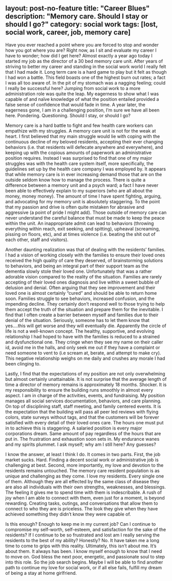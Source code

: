 layout: post-no-feature
title: "Career Blues"
description: "Memory care. Should I stay or should I go?"
category: social work
tags: [lost, social work, career, job, memory care]
---

  Have you ever reached a point where you are forced to stop and wonder how you
  got where you are? Right now, as I sit and evaluate my career I have to
  wonder; how did I get here? Almost exactly a year ago today I started my job
  as the director of a 30 bed memory care unit. After years of striving to
  better my career and standing in the social work world I really felt that I
  had made it. Long term care is a hard game to play but it felt as though I had
  won a battle. This field boasts one of the highest burn out rates; a fact I
  was all too aware of. In the pit of my stomach was a nagging feeling; could I
  really be successful here? Jumping from social work to a more administration
  role was quite the leap. My eagerness to show what I was capable of and naïve
  knowledge of what the position entailed provided a false sense of confidence
  that would fade in time.  A year later, the eagerness gone, I am in a
  challenging position, I’m sure we have all been here. Pondering. Questioning.
  Should I stay, or should I go?

  Memory care is a hard battle to fight and few health care workers can
  empathize with my struggles. A memory care unit is not for the weak at heart.
  I first believed that my main struggle would lie with coping with the
  continuous decline of my beloved residents, accepting their ever changing
  behaviors (i.e. that residents will defecate anywhere and everywhere), and
  keeping up with the copious amounts of paperwork an administrative position
  requires. Instead I was surprised to find that one of my major struggles was
  with the health care system itself, more specifically, the guidelines set up
  by the health care company I was employed by. It appears that while memory
  care is in ever increasing demand those that are on the outside seldom know
  how to manage the process. There is quite a difference between a memory unit
  and a psych ward; a fact I have never been able to effectively explain to my
  superiors (who are all about the money, money money). The amount of time I
  have spent fighting, arguing, and advocating for my memory unit is absolutely
  staggering. To the point that my passion and drive is often quite mistaken for
  abrasive and aggressive (a point of pride I might add). Those outside of
  memory care can never understand the careful balance that must be made to keep
  the peace within the unit. An inappropriate admit can lead to behaviors
  (throwing everything within reach, exit seeking, and spitting), upheaval
  (screaming, pissing on floors, etc), and at times violence (i.e. beating the
  shit out of each other, staff and visitors).

  Another daunting realization was that of dealing with the residents’ families.
  I had a vision of working closely with the families to ensure their loved ones
  received the high quality of care they deserved, of brainstorming solutions to
  behaviors, and being an integral part of their support team as the dementia
  slowly stole their loved one. Unfortunately that was a rather adorable vision
  compared to the reality of the situation. Families are rarely accepting of
  their loved ones diagnosis and live within a sweet bubble of delusion and
  denial. Often arguing that they see improvement and their loved one is almost
  certainly “cured” and should be able to return home soon. Families struggle to
  see behaviors, increased confusion, and the impending decline. They certainly
  don’t respond well to those trying to help them accept the truth of the
  situation and prepare them for the inevitable. I find that I often create a
  barrier between myself and families due to their denial of the situation.
  Seriously, someone has to let them know that yes….this will get worse and they
  will eventually die. Apparently the circle of life is not a well-known
  concept. The healthy, supportive, and evolving relationship I had hoped to
  have with the families is reduced to a strained and dysfunctional one. They
  cringe when they see my name on their caller id, avoid me in the halls, and
  only seek me out if they have a complaint or need someone to vent to (i.e
  scream at, berate, and attempt to make cry). This negative relationship weighs
  on me daily and crushes any morale I had been clinging to.

  Lastly, I find that the expectations of my position are not only overwhelming
  but almost certainly unattainable. It is not surprise that the average length
  of time a director of memory remains is approximately 18 months. Shocker. It
  is my responsibility to ensure the building runs smoothly in almost every
  aspect. I am in charge of the activities, events, and fundraising. My position
  manages all social services documentation, behaviors, and care planning. On
  top of disciplining staff, staff meeting, and family centered events. It is
  the expectation that the building will pass all peer led reviews with flying
  colors, state surveys without tags, and that the customers will be forever
  satisfied with every detail of their loved ones care. The hours one must put
  in to achieve this is staggering. A salaried position is every major
  corporations dream. Same amount of pay regardless of the hours that are put
  in. The frustration and exhaustion soon sets in. My endurance wanes and my
  spirits plummet. I ask myself; why am I still here? Any guesses?

  I know the answer, at least I think I do. It comes in two parts. First, the
  job market sucks. Hard. Finding a decent social work or administrative job is
  challenging at best. Second, more importantly, my love and devotion to the
  residents remains untouched. The memory care resident population is as unique
  and challenging as they come. I love my residents. Every single one of them.
  Although they are all effected by the same class of disease they are also all
  individuals with their own strengths, weaknesses, and blessings. The feeling
  it gives me to spend time with them is indescribable.  A rush of joy when I am
  able to connect with them, even just for a moment, is beyond rewarding.
  Creating tasks, outings, and conversations that allow them to connect to who
  they are is priceless. The look they give when they have achieved something
  they didn’t know they were capable of.

  Is this enough? Enough to keep me in my current job? Can I continue to
  compromise my self-worth, self-esteem, and satisfaction for the sake of the
  residents? If I continue to be so frustrated and lost am I really serving the
  residents to the best of my ability? Honestly? No. It have taken me a long
  time to come to grips with this reality. Ultimately, this isn’t about me. It’s
  about them. It always has been. I know myself enough to know that I need to
  move on. God bless the next poor, energetic, and passionate soul to step into
  this role. So the job search begins. Maybe I will be able to find another path
  to continue my love for social work, or if all else fails, fulfill my dream of
  being a stay at home girlfriend. 
